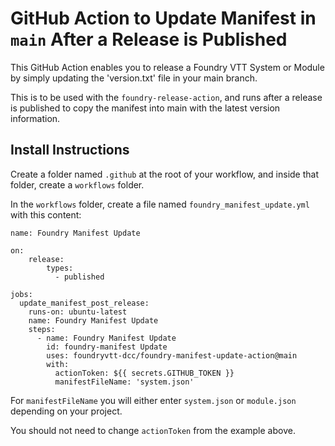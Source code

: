 # GitHub Action to Update Manifest in `main` After a Release is Published

This GitHub Action enables you to release a Foundry VTT System or Module by simply updating the 'version.txt' file in your main branch.

This is to be used with the `foundry-release-action`, and runs after a release is published to copy the manifest into main with the latest version information.

## Install Instructions

Create a folder named `.github` at the root of your workflow, and inside that folder, create a `workflows` folder.

In the `workflows` folder, create a file named `foundry_manifest_update.yml` with this content:

```
name: Foundry Manifest Update

on:
    release:
        types:
          - published

jobs:
  update_manifest_post_release:
    runs-on: ubuntu-latest
    name: Foundry Manifest Update
    steps:
      - name: Foundry Manifest Update
        id: foundry-manifest Update
        uses: foundryvtt-dcc/foundry-manifest-update-action@main
        with:
          actionToken: ${{ secrets.GITHUB_TOKEN }}
          manifestFileName: 'system.json'
```

For `manifestFileName` you will either enter `system.json` or `module.json` depending on your project.

You should not need to change `actionToken` from the example above.
